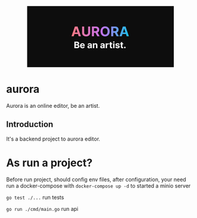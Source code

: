 <div align="center">
  <img src="https://github.com/julianojj/aurora/blob/develop/aurora.jpg" alt="aurora logo" />
</div>

# aurora

Aurora is an online editor, be an artist.

## Introduction
It's a backend project to aurora editor.

# As run a project?
Before run project, should config env files, after configuration, your need run a docker-compose with `docker-compose up -d` to started a minio server

`go test ./...` run tests

`go run ./cmd/main.go` run api
